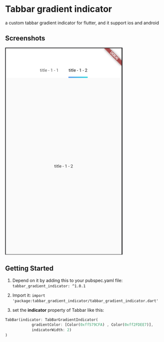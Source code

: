 # Tabbar gradient indicator
a custom tabbar gradient indicator for flutter, and it support ios and android

## Screenshots

![image](https://raw.githubusercontent.com/for-meng/tabbar_gradient_indicator/main/images/example.jpg)


## Getting Started

1. Depend on it by adding this to your pubspec.yaml file: ```tabbar_gradient_indicator: ^1.0.1```

2. Import it: ```import 'package:tabbar_gradient_indicator/tabbar_gradient_indicator.dart'```

3. set the **indicator** property of Tabbar like this:
````dart
TabBar(indicator: TabBarGradientIndicator(
            gradientColor: [Color(0xff579CFA) , Color(0xff2FDEE7)],
            indicatorWidth: 2)
)
````
